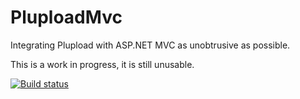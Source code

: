 # PluploadMvc

Integrating Plupload with ASP.NET MVC as unobtrusive as possible.

This is a work in progress, it is still unusable.

[![Build status](https://ci.appveyor.com/api/projects/status/fw3xnrrylym24ukl)](https://ci.appveyor.com/project/mwijnands/pluploadmvc)
